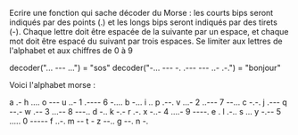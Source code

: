 Ecrire une fonction qui sache décoder du Morse : les courts bips seront indiqués par des points (.) et les longs
bips seront indiqués par des tirets (-). Chaque lettre doit être espacée de la suivante par un espace, et chaque mot 
doit être espacé du suivant par trois espaces. Se limiter aux lettres de l'alphabet et aux chiffres de 0 à 9

decoder("... --- ...") = "sos"
decoder("-... --- -. .--- --- ..- .-.") = "bonjour"

Voici l'alphabet morse :

a .-      h ....    o ---     u ..-      1 .----     6 -....
b -...    i ..      p .--.    v ...-     2 ..---     7 --...
c -.-.    j .---    q --.-    w .--      3 ...--     8 ---..
d -..     k -.-     r .-.     x -..-     4 ....-     9 ----.
e .       l .-..    s ...     y -.--     5 .....     0 -----
f ..-.    m --      t -       z --..
g --.     n -.
